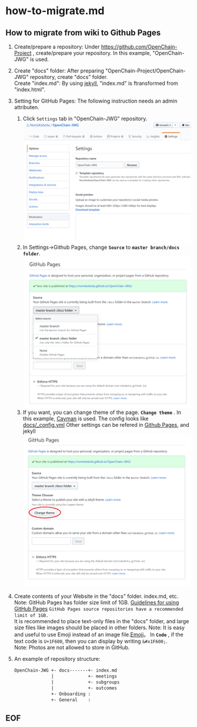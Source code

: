 # how-to-migrate.md

## How to migrate from wiki to Github Pages

1. Create/prepare a repository: Under https://github.com/OpenChain-Project , create/prepare your repository. In this example, "OpenChain-JWG" is used.  
   
1. Create "docs" folder: After preparing "OpenChain-Project/OpenChain-JWG" repository, create "docs" folder.  
   Create "index.md": By using [jekyll](https://jekyllrb.com/), "index.md" is ftransformed from "index.html".  
     
1. Setting for GitHub Pages: The following instruction needs an admin attributen.
   1. Click ```Settings``` tab in "OpenChain-JWG" repository.  
   ![settings](images/settings.png)  
   1. In Settings->Github Pages, change **```Source```** to **```master branch/docs folder```**.  
   ![source](images/docs.png)
   1. If you want, you can change theme of the page.  **```Change theme```** . In this example, [Cayman](https://pages-themes.github.io/cayman/) is used. 
   The config looks like [docs/_config.yml](https://github.com/NorioKobota/OpenChain-JWG/blob/master/docs/_config.yml) Other settings can be refered in [Github Pages](https://help.github.com/github/working-with-github-pages/about-github-pages-and-jekyll), and jekyll  
   ![themes](images/themes.png)
1. Create contents of your Website in the "docs" folder. index.md, etc.  
Note: GitHub Pages has folder size limit of 1GB. [Guidelines for using GitHub Pages](https://help.github.com/en/github/working-with-github-pages/about-github-pages#guidelines-for-using-github-pages) 
   ```GitHub Pages source repositories have a recommended limit of 1GB.```  
  It is recommended to place text-only files in the "docs" folder, and large size files like images should be placed in other folders. 
Note: It is easy and useful to use Emoji instead of an image file.[Emoji](https://unicode.org/emoji/charts/full-emoji-list.html)。 In **```Code```** , if the text code is ```U+1F600```, then you can display by writing ```&#x1F600;```.  
Note: Photos are not allowed to store in GitHub. 
1. An example of repository structure:  
   ```
   OpenChain-JWG +- docs-------+- index.md  
                 |             +- meetings   
                 |             +- subgroups   
                 |             +- outcomes    
                 +- Onboarding :   
                 +- General    :   
   ```
## EOF
